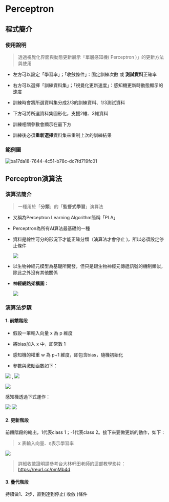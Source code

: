# Perceptron
## 程式簡介
### 使用說明
> 透過視覺化界面與動態更新展示「單層感知機( Perceptron )」的更新方法與使用
* 左方可以設定「學習率」；「收斂條件」：固定訓練次數 或 **測試資料**正確率

* 右方可以選擇「訓練資料集」；「視覺化更新速度」：感知機更新時動態顯示的速度

* 訓練時會將所選資料集分成2/3的訓練資料、1/3測試資料

* 下方可將所選資料集圖形化，支援2維、3維資料

* 訓練相關參數會顯示在最下方

* 訓練後必須**重新選擇**資料集來重制上次的訓練結果

 
### 範例圖
![ba17da18-7644-4c51-b78c-dc7fd719fc01](https://user-images.githubusercontent.com/93152909/207148215-530d3646-6b3e-4798-ba29-1047281480bf.gif)

## Perceptron演算法
### 演算法簡介
> 一種用於「**分類**」的「**監督式學習**」演算法
* 又稱為Perceptron Learning Algorithm簡稱「PLA」

* Perceptron為所有AI算法最基礎的一種

* 資料是線性可分的形況下才能正確分類（演算法才會停止 )，所以必須設定停止條件

  ![](https://i.imgur.com/03YyVPq.png)

* 以生物神經元模型為基礎所開發，但只是跟生物神經元傳遞訊號的機制類似，除此之外沒有其他關係

* **神經網路架構圖：**

  ![](https://i.imgur.com/efcQkGr.png)
### 演算法步驟
#### 1. 前饋階段
* 假設一筆輸入向量 x 為 p 維度

* 將bias加入 x 中，即常數 1

* 感知機的權重 w 為 p+1 維度，即包含bias，隨機初始化

* 參數與激勵函數如下：

<img src="https://render.githubusercontent.com/render/math?math=x=[1, x_1, ..., x_p]"> ,  <img src="https://render.githubusercontent.com/render/math?math=w=[w_{bias}, w_1, ...,  w_p]">

<img src="https://render.githubusercontent.com/render/math?math=\phi(x)=\left\{\begin{array}{r} 1 \quad if \quad x > 0 \\ -1 \quad if \quad x < 0 \end{array} \right.">

感知機透過下式運作：

<img src="https://render.githubusercontent.com/render/math?math=v= 1*w_{bias} %2B (\sum_{i=1}^{p}x_i*w_{i}) ">

<img src="https://render.githubusercontent.com/render/math?math=output= \phi(v) ">


#### 2. 更新階段
前饋階段的輸出，1代表class 1；-1代表class 2。接下來要做更新的動作，如下：
>  x 表輸入向量、η表示學習率

<img src="https://render.githubusercontent.com/render/math?math=w(n%2b1)=\left\{\begin{array}{l} w(n)%2b\eta*x \quad if \quad x \in class1 \quad but \quad {w(n)}^T*x < 0 \\ w(n)%2d\eta*x \quad if \quad x \in class2 \quad but \quad {w(n)}^T*x > 0 \\w(n) \quad if \quad x \quad is \quad classified \quad correctly \end{array} \right." >

> 詳細收斂證明請參考台大林軒田老師的這部教學影片：https://reurl.cc/pmMb4d

#### 3. 疊代階段
持續做1、2步，直到達到停止( 收斂 )條件

